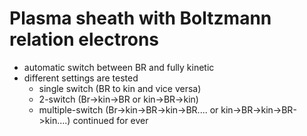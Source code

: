# Plasma sheath with Boltzmann relation electrons
- automatic switch between BR and fully kinetic
- different settings are tested
  - single switch (BR to kin and vice versa)
  - 2-switch (Br->kin->BR or kin->BR->kin)
  - multiple-switch (Br->kin->BR->kin->BR.... or kin->BR->kin->BR->kin....) continued for ever
